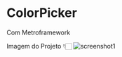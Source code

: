 # ColorPicker
Com Metroframework

Imagem do Projeto 👇🏻
![screenshot1](https://user-images.githubusercontent.com/45406862/89457642-10e9f880-d73c-11ea-8dc9-54a129d204b9.png)
